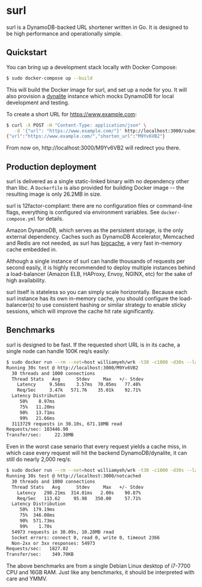 # surl

surl is a DynamoDB-backed URL shortener written in Go. It is designed
to be high performance and operationally simple.

## Quickstart

You can bring up a development stack locally with Docker Compose:

```sh
$ sudo docker-compose up --build
```

This will build the Docker image for surl, and set up a node for you. It
will also provision a [dynalite] instance which mocks DynamoDB for local
development and testing.

To create a short URL for https://www.example.com:

```sh
$ curl -X POST -H "Content-Type: application/json" \
   -d '{"url": "https://www.example.com/"}' http://localhost:3000/submit
{"url":"https://www.example.com/","shorten_url":"M9Yv6VB2"}
```

From now on, http://localhost:3000/M9Yv6VB2 will redirect you there.

## Production deployment

surl is delivered as a single static-linked binary with no dependency
other than libc. A `Dockerfile` is also provided for building Docker
image -- the resulting image is only 26.2MB in size.

surl is 12factor-compliant: there are no configuration
files or command-line flags, everything is configured via environment
variables. See `docker-compose.yml` for details.

Amazon DynamoDB, which serves as the persistent storage, is the only
external dependency. Caches such as DynamoDB Accelerator, Memcached
and Redis are not needed, as surl has [bigcache], a very fast in-memory
cache embedded in.

Although a single instance of surl can handle thousands of requests per
second easily, it is highly recommended to deploy multiple instances
behind a load-balancer (Amazon ELB, HAProxy, Envoy, NGINX, etc) for the
sake of high availability.

surl itself is stateless so you can simply scale horizontally. Because
each surl instance has its own in-memory cache, you should configure the
load-balancer(s) to use consistent hashing or similar strategy to enable
sticky sessions, which will improve the cache hit rate significantly.

## Benchmarks

surl is designed to be fast. If the requested short URL is in its cache,
a single node can handle 100K req/s easily:

```sh
$ sudo docker run --rm --net=host williamyeh/wrk -t30 -c1000 -d30s --latency http://localhost:3000/M9Yv6VB2
Running 30s test @ http://localhost:3000/M9Yv6VB2
  30 threads and 1000 connections
  Thread Stats   Avg      Stdev     Max   +/- Stdev
    Latency     9.56ms    3.57ms  70.05ms   77.48%
    Req/Sec     3.47k   571.76    35.01k    92.71%
  Latency Distribution
     50%    8.97ms
     75%   11.20ms
     90%   13.71ms
     99%   21.66ms
  3113729 requests in 30.10s, 671.10MB read
Requests/sec: 103446.90
Transfer/sec:     22.30MB
```

Even in the worst case senario that every request yields a cache miss,
in which case every request will hit the backend DynamoDB/dynalite, it
can still do nearly 2,000 req/s:

```sh
$ sudo docker run --rm --net=host williamyeh/wrk -t30 -c1000 -d30s --latency http://localhost:3000/notcached
Running 30s test @ http://localhost:3000/notcached
  30 threads and 1000 connections
  Thread Stats   Avg      Stdev     Max   +/- Stdev
    Latency   298.21ms  314.81ms   2.00s    90.87%
    Req/Sec   113.62     95.98   350.00     57.71%
  Latency Distribution
     50%  179.19ms
     75%  346.08ms
     90%  571.73ms
     99%    1.70s
  54973 requests in 30.09s, 10.28MB read
  Socket errors: connect 0, read 0, write 0, timeout 2366
  Non-2xx or 3xx responses: 54973
Requests/sec:   1827.02
Transfer/sec:    349.70KB
```

The above benchmarks are from a single Debian Linux desktop of i7-7700
CPU and 16GB RAM. Just like any benchmarks, it should be interpreted
with care and YMMV.

[dynalite]: https://github.com/mhart/dynalite
[bigcache]: https://github.com/allegro/bigcache
[12factor]: https://12factor.net/
